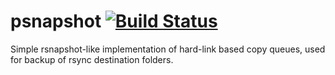 # psnapshot [![Build Status](https://travis-ci.org/moltob/psnapshot.svg)](https://travis-ci.org/moltob/psnapshot)

Simple rsnapshot-like implementation of hard-link based copy queues, used for backup of rsync destination folders.
